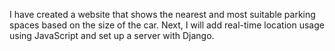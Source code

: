 I have created a website that shows the nearest and most suitable parking spaces
based on the size of the car. 
Next, I will add real-time location usage using JavaScript and set up a server with Django.
